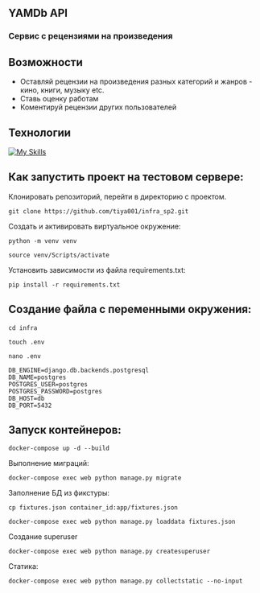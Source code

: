<h2>YAMDb API</h2>
<h3>Сервис с рецензиями на произведения</h3>

## Возможности
- Оставляй рецензии на произведения разных категорий и жанров - кино, книги, музыку etc.
- Ставь оценку работам
- Коментируй рецензии других пользователей

## Технологии
[![My Skills](https://skillicons.dev/icons?i=python,django,postgres,nginx,bootstrap&theme=light)](https://skillicons.dev)

## Как запустить проект на тестовом сервере:
Клонировать репозиторий, перейти в директорию с проектом.
```
git clone https://github.com/tiya001/infra_sp2.git
```
Cоздать и активировать виртуальное окружение:
```
python -m venv venv
```
```
source venv/Scripts/activate
```
Установить зависимости из файла requirements.txt:
```
pip install -r requirements.txt
```
## Cоздание файла с переменными окружения:
```
cd infra
```
```
touch .env
```
```
nano .env
```
```
DB_ENGINE=django.db.backends.postgresql
DB_NAME=postgres
POSTGRES_USER=postgres
POSTGRES_PASSWORD=postgres
DB_HOST=db
DB_PORT=5432
```
## Запуск контейнеров:
```
docker-compose up -d --build
```
Выполнение миграций:
```
docker-compose exec web python manage.py migrate
```
Заполнение БД из фикстуры:
```
cp fixtures.json container_id:app/fixtures.json
```
```
docker-compose exec web python manage.py loaddata fixtures.json
```
Создание superuser
```
docker-compose exec web python manage.py createsuperuser
```
Статика:
```
docker-compose exec web python manage.py collectstatic --no-input 
```

